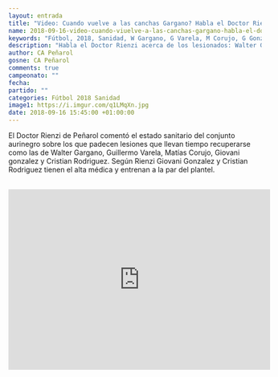 ```yaml
---
layout: entrada
title: "Video: Cuando vuelve a las canchas Gargano? Habla el Doctor Rienzi"
name: 2018-09-16-video-cuando-viuelve-a-las-canchas-gargano-habla-el-doctor-rienzi.markdown
keywords: "Fútbol, 2018, Sanidad, W Gargano, G Varela, M Corujo, G Gonzalez, C Rodriguez"
description: "Habla el Doctor Rienzi acerca de los lesionados: Walter Gargano, Guillermo Varela, Matías Corujo, Giovani Gonzalez y Cebolla Rodriguez."
author: CA Peñarol
gosne: CA Peñarol
comments: true
campeonato: ""
fecha:
partido: ""
categories: Fútbol 2018 Sanidad
image1: https://i.imgur.com/q1LMqXn.jpg
date: 2018-09-16 15:45:00 +01:00:00
---
```


El Doctor Rienzi de Peñarol comentó el estado sanitario del conjunto aurinegro sobre los que padecen lesiones que llevan tiempo recuperarse como las de Walter Gargano, Guillermo Varela, Matías Corujo, Giovani gonzalez y Cristian Rodriguez. Según Rienzi Giovani Gonzalez y Cristian Rodriguez tienen el alta médica y entrenan a la par del plantel.

<br>

<iframe width="521" height="360" src="https://www.youtube.com/embed/9GYw4WzAr4g" frameborder="0" allow="autoplay; encrypted-media" allowfullscreen></iframe>
